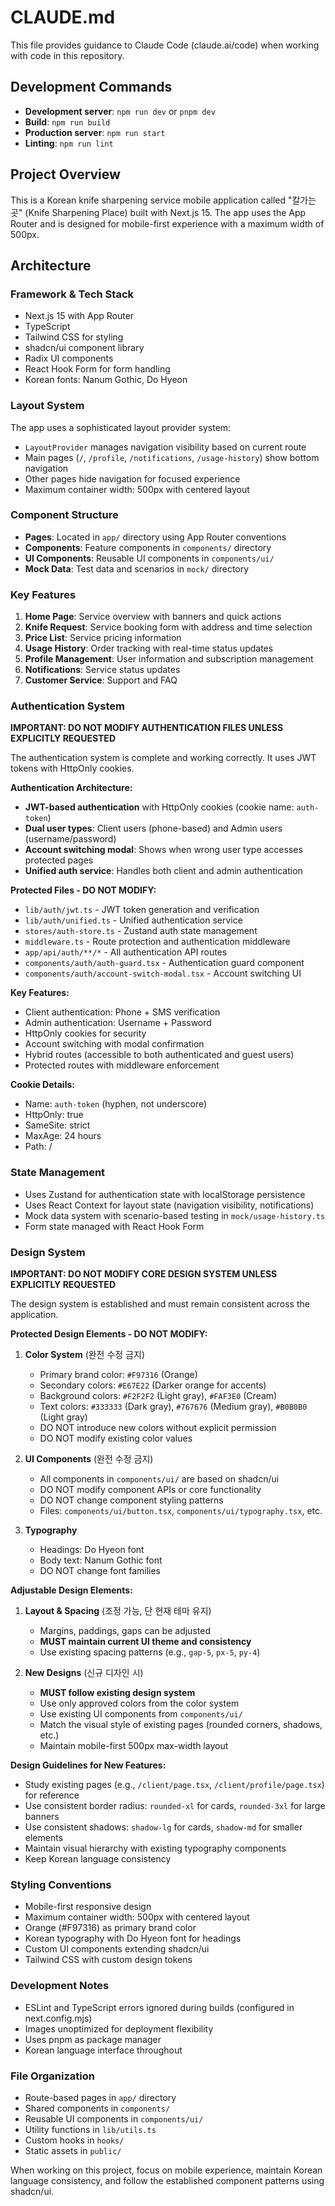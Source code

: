 # CLAUDE.md

This file provides guidance to Claude Code (claude.ai/code) when working with code in this repository.

## Development Commands

- **Development server**: `npm run dev` or `pnpm dev`
- **Build**: `npm run build` 
- **Production server**: `npm run start`
- **Linting**: `npm run lint`

## Project Overview

This is a Korean knife sharpening service mobile application called "칼가는곳" (Knife Sharpening Place) built with Next.js 15. The app uses the App Router and is designed for mobile-first experience with a maximum width of 500px.

## Architecture

### Framework & Tech Stack
- Next.js 15 with App Router
- TypeScript
- Tailwind CSS for styling
- shadcn/ui component library
- Radix UI components
- React Hook Form for form handling
- Korean fonts: Nanum Gothic, Do Hyeon

### Layout System
The app uses a sophisticated layout provider system:
- `LayoutProvider` manages navigation visibility based on current route
- Main pages (`/`, `/profile`, `/notifications`, `/usage-history`) show bottom navigation
- Other pages hide navigation for focused experience
- Maximum container width: 500px with centered layout

### Component Structure
- **Pages**: Located in `app/` directory using App Router conventions
- **Components**: Feature components in `components/` directory
- **UI Components**: Reusable UI components in `components/ui/`
- **Mock Data**: Test data and scenarios in `mock/` directory

### Key Features
1. **Home Page**: Service overview with banners and quick actions
2. **Knife Request**: Service booking form with address and time selection
3. **Price List**: Service pricing information
4. **Usage History**: Order tracking with real-time status updates
5. **Profile Management**: User information and subscription management
6. **Notifications**: Service status updates
7. **Customer Service**: Support and FAQ

### Authentication System
**IMPORTANT: DO NOT MODIFY AUTHENTICATION FILES UNLESS EXPLICITLY REQUESTED**

The authentication system is complete and working correctly. It uses JWT tokens with HttpOnly cookies.

**Authentication Architecture:**
- **JWT-based authentication** with HttpOnly cookies (cookie name: `auth-token`)
- **Dual user types**: Client users (phone-based) and Admin users (username/password)
- **Account switching modal**: Shows when wrong user type accesses protected pages
- **Unified auth service**: Handles both client and admin authentication

**Protected Files - DO NOT MODIFY:**
- `lib/auth/jwt.ts` - JWT token generation and verification
- `lib/auth/unified.ts` - Unified authentication service
- `stores/auth-store.ts` - Zustand auth state management
- `middleware.ts` - Route protection and authentication middleware
- `app/api/auth/**/*` - All authentication API routes
- `components/auth/auth-guard.tsx` - Authentication guard component
- `components/auth/account-switch-modal.tsx` - Account switching UI

**Key Features:**
- Client authentication: Phone + SMS verification
- Admin authentication: Username + Password
- HttpOnly cookies for security
- Account switching with modal confirmation
- Hybrid routes (accessible to both authenticated and guest users)
- Protected routes with middleware enforcement

**Cookie Details:**
- Name: `auth-token` (hyphen, not underscore)
- HttpOnly: true
- SameSite: strict
- MaxAge: 24 hours
- Path: /

### State Management
- Uses Zustand for authentication state with localStorage persistence
- Uses React Context for layout state (navigation visibility, notifications)
- Mock data system with scenario-based testing in `mock/usage-history.ts`
- Form state managed with React Hook Form

### Design System
**IMPORTANT: DO NOT MODIFY CORE DESIGN SYSTEM UNLESS EXPLICITLY REQUESTED**

The design system is established and must remain consistent across the application.

**Protected Design Elements - DO NOT MODIFY:**

1. **Color System** (완전 수정 금지)
   - Primary brand color: `#F97316` (Orange)
   - Secondary colors: `#E67E22` (Darker orange for accents)
   - Background colors: `#F2F2F2` (Light gray), `#FAF3E0` (Cream)
   - Text colors: `#333333` (Dark gray), `#767676` (Medium gray), `#B0B0B0` (Light gray)
   - DO NOT introduce new colors without explicit permission
   - DO NOT modify existing color values

2. **UI Components** (완전 수정 금지)
   - All components in `components/ui/` are based on shadcn/ui
   - DO NOT modify component APIs or core functionality
   - DO NOT change component styling patterns
   - Files: `components/ui/button.tsx`, `components/ui/typography.tsx`, etc.

3. **Typography**
   - Headings: Do Hyeon font
   - Body text: Nanum Gothic font
   - DO NOT change font families

**Adjustable Design Elements:**

1. **Layout & Spacing** (조정 가능, 단 현재 테마 유지)
   - Margins, paddings, gaps can be adjusted
   - **MUST maintain current UI theme and consistency**
   - Use existing spacing patterns (e.g., `gap-5`, `px-5`, `py-4`)

2. **New Designs** (신규 디자인 시)
   - **MUST follow existing design system**
   - Use only approved colors from the color system
   - Use existing UI components from `components/ui/`
   - Match the visual style of existing pages (rounded corners, shadows, etc.)
   - Maintain mobile-first 500px max-width layout

**Design Guidelines for New Features:**
- Study existing pages (e.g., `/client/page.tsx`, `/client/profile/page.tsx`) for reference
- Use consistent border radius: `rounded-xl` for cards, `rounded-3xl` for large banners
- Use consistent shadows: `shadow-lg` for cards, `shadow-md` for smaller elements
- Maintain visual hierarchy with existing typography components
- Keep Korean language consistency

### Styling Conventions
- Mobile-first responsive design
- Maximum container width: 500px with centered layout
- Orange (#F97316) as primary brand color
- Korean typography with Do Hyeon font for headings
- Custom UI components extending shadcn/ui
- Tailwind CSS with custom design tokens

### Development Notes
- ESLint and TypeScript errors ignored during builds (configured in next.config.mjs)
- Images unoptimized for deployment flexibility
- Uses pnpm as package manager
- Korean language interface throughout

### File Organization
- Route-based pages in `app/` directory
- Shared components in `components/`
- Reusable UI components in `components/ui/`
- Utility functions in `lib/utils.ts`
- Custom hooks in `hooks/`
- Static assets in `public/`

When working on this project, focus on mobile experience, maintain Korean language consistency, and follow the established component patterns using shadcn/ui.